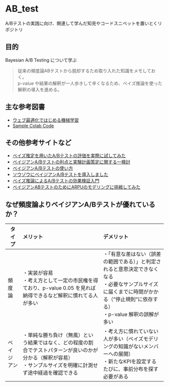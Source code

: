 # AB_test

A/Bテストの実践に向け、関連して学んだ知見やコードスニペットを置いとくリポジトリ

## 目的

Bayesian A/B Testing について学ぶ

> 従来の頻度論ABテストから脱却するため取り入れた知識をメモしておく。<br>
> p-value や結果の解釈が一人歩きして辛くなるため、ベイズ推論を使った解釈の導入を進める。

## 主な参考図書
+ [ウェブ最適化ではじめる機械学習](https://www.amazon.co.jp/dp/4873119162)
+ [Sample Colab Code](https://colab.research.google.com/drive/19KX0LE8aVf4cQ7DDsvl6VoV_Psh9mQaM?usp=sharing#forceEdit=true&sandboxMode=true&scrollTo=v5_-ryxucFc9)

## その他参考サイトなど
+ [ベイズ推定を用いたA/Bテストの評価を実際に試してみた](https://www.ai-shift.co.jp/techblog/2952)
+ [ベイジアンA/Bテストの利点と実験計画策定に関する一検討](https://hack.nikkei.com/blog/advent20221216/)
+ [ベイジアンA/Bテストの使い方](https://exploratory.io/note/GMq1Qom5tS/A-B-wHL0xqZ0tm)
+ [ソウゾウにベイジアンA/Bテストを導入しました](https://engineering.mercari.com/blog/entry/20221110-bayesian-testing-for-souzoh/)
+ [ベイズ推論によるA/Bテストの効果検証入門](https://yosukeyoshida.netlify.app/posts/bayesian-ab-testing/)
+ [ベイジアンABテストのためにARPUのモデリングに挑戦してみた](https://inside.dmm.com/articles/bayesian-ab-testing-arpu/)

## なぜ頻度論よりベイジアンA/Bテストが優れているか？

| タイプ | メリット | デメリット |
| ---- | :--- | :--- |
| 頻度論 | ・実装が容易<br>・考え方として一定の市民権を得ており、p-value 0.05 を見れば納得できるなど解釈に慣れてる人が多い<br>| ・「有意な差はない（誤差の範囲である）」と判定されると意思決定できなくなる<br>・必要なサンプルサイズに届くまでに時間がかかる（”停止規則”に依存する）<br>・p-value 解釈の誤解が多い |
| ベイジアン |・単純な勝ち負け（無風）という結果ではなく、どの程度の割合でテストパターンが良いのかが分かる（解釈が容易）<br>・サンプルサイズを明確に計測せず途中経過を確認できる | ・考え方に慣れていない人が多い（ベイズモデリングの知識がないメンバーへの展開）<br>・新たなKPIを設定するたびに、事前分布を探す必要がある |
